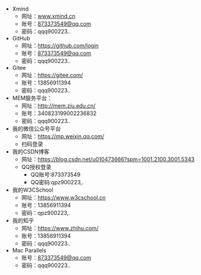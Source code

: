 - Xmind
    - 网址：www.xmind.cn
    - 账号：873373549@qq.com
    - 密码：qqq900223..
- GitHub
    - 网址：https://github.com/login
    - 账号：873373549@qq.com
    - 密码：qqq900223..
- Gitee
    - 网址：https://gitee.com/
    - 账号：13856911394
    - 密码：qqq900223..
- MEM服务平台：
    - 网址：http://mem.zju.edu.cn/
    - 账号：340823199002236832
    - 密码：qqq900223..
- 我的微信公众号平台
    - 网址：https://mp.weixin.qq.com/
    - 扫码登录
- 我的CSDN博客
    - 网址：https://blog.csdn.net/u010473666?spm=1001.2100.3001.5343
    - QQ授权登录
        - QQ账号:873373549
        - QQ密码:qpz900223,.
- 我的W3CSchool
    - 网址：https://www.w3cschool.cn
    - 账号：13856911394
    - 密码：qpz900223,.
- 我的知乎
    - 网址：https://www.zhihu.com/
    - 账号：13856911394
    - 密码：qqq900223..
- Mac Parallels
    - 账号：873373549@qq.com
    - 密码：qqq900223..

